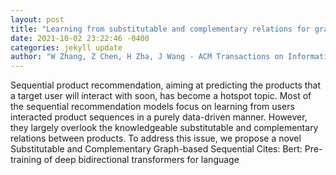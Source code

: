 ```yaml
--- 
layout: post 
title: "Learning from substitutable and complementary relations for graph-based sequential product recommendation" 
date: 2021-10-02 23:22:46 -0400 
categories: jekyll update 
author: "W Zhang, Z Chen, H Zha, J Wang - ACM Transactions on Information Systems (TOIS), 2021" 
--- 
```

Sequential product recommendation, aiming at predicting the products that a target user will interact with soon, has become a hotspot topic. Most of the sequential recommendation models focus on learning from users interacted product sequences in a purely data-driven manner. However, they largely overlook the knowledgeable substitutable and complementary relations between products. To address this issue, we propose a novel Substitutable and Complementary Graph-based Sequential Cites: Bert: Pre-training of deep bidirectional transformers for language